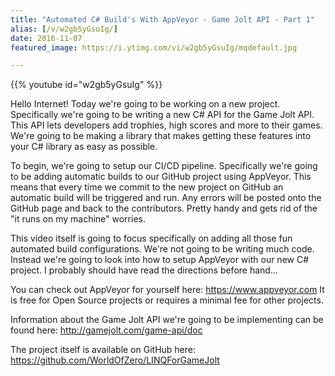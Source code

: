 ```yaml
---
title: "Automated C# Build's With AppVeyor - Game Jolt API - Part 1"
alias: [/v/w2gb5yGsuIg/]
date: 2016-11-07
featured_image: https://i.ytimg.com/vi/w2gb5yGsuIg/mqdefault.jpg

---
```


{{% youtube id="w2gb5yGsuIg" %}}

Hello Internet! Today we're going to be working on a new project. Specifically we're going to be writing a new C# API for the Game Jolt API. This API lets developers add trophies, high scores and more to their games. We're going to be making a library that makes getting these features into your C# library as easy as possible.

To begin, we're going to setup our CI/CD pipeline. Specifically we're going to be adding automatic builds to our GitHub project using AppVeyor. This means that every time we commit to the new project on GitHub an automatic build will be triggered and run. Any errors will be posted onto the GitHub page and back to the contributors. Pretty handy and gets rid of the "it runs on my machine" worries.

This video itself is going to focus specifically on adding all those fun automated build configurations. We're not going to be writing much code. Instead we're going to look into how to setup AppVeyor with our new C# project. I probably should have read the directions before hand...

You can check out AppVeyor for yourself here: https://www.appveyor.com
It is free for Open Source projects or requires a minimal fee for other projects.

Information about the Game Jolt API we're going to be implementing can be found here: http://gamejolt.com/game-api/doc

The project itself is available on GitHub here: https://github.com/WorldOfZero/LINQForGameJolt